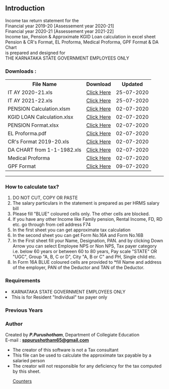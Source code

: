 

## Introduction

Income tax return statement for the <br> Financial year 2019-20 [Assessement year 2020-21]<br> Financial year 2020-21 [Assessement year 2021-22]<br> Income tax, Pension & Approximate KGID Loan calculation in excel sheet <br> Pension & CR's Format, EL Proforma, Medical Proforma, GPF Format & DA Chart <br> is prepared and designed for <br> THE KARNATAKA STATE GOVERNMENT EMPLOYEES ONLY

### Downloads :


<table class="dl">
  <th>File Name</th>
  <th>Download</th>
  <th>Updated</th>
  <tr>
    <td>IT AY 2020-21.xls</td>
    <td><a href="IT AY 2020-21.xls" download>Click Here</a></td>
    <td>25-07-2020</td>
  </tr>
  <tr>
    <td>IT AY 2021-22.xls</td>
    <td><a href="IT AY 2021-22.xls" download>Click Here</a></td>
    <td>25-07-2020</td>
  </tr>
  <tr>
    <td>PENSION Calculation.xlsm</td>
    <td><a href="PENSION Calculation.xlsm" download>Click Here</a>
    <td>02-07-2020</td></td>
  </tr>
  <tr>
    <td>KGID LOAN Calculation.xlsx</td>
    <td><a href="KGID LOAN Calculation.xlsx" download>Click Here</a>
    <td>02-07-2020</td></td>
  </tr>
  <tr>
    <td>PENSION Format.xlsx</td>
    <td><a href="PENSION Format.xlsx" download>Click Here</a></td>
    <td>02-07-2020</td>
  </tr>
  <tr>
    <td>EL Proforma.pdf</td>
    <td><a href="EL Proforma.pdf" download>Click Here</a></td>
    <td>02-07-2020</td>
  </tr>
  <tr>
    <td>CR's Format 2019-20.xls</td>
    <td><a href="CR's Format 2019-20.xls" download>Click Here</a>
    <td>02-07-2020</td>
    </td>
  </tr>
  <tr>
    <td>DA CHART from 1-1-1982.xls</td>
    <td><a href="DA CHART from 1-1-1982.xls" download>Click Here</a>	            </td>
    <td>02-07-2020</td>
  </tr>
  <tr>
    <td>Medical Proforma</td>
    <td><a href="Medical Proforma.xlsx" download>Click Here</a>	            </td>
    <td>02-07-2020</td>
  </tr>
   <tr>
    <td>GPF Format</td>
    <td><a href="GPF Format.xlsx" download>Click Here</a>	  </td>
    <td>09-07-2020</td>
  </tr>
  
</table>

<hr>

### How to calculate tax?

<ol>
        <li> DO NOT CUT, COPY OR PASTE </li>
        <li>The salary particulars in the statement is prepared as per HRMS salary bill</li>
        <li>Please fill "BLUE" coloured cells only. The other cells are blocked.</li>
        <li>If you have any other Income like Family pension, Rental Income, FD, RD etc. go through from cell address F74
        </li>
        <li>In the first sheet you can get approximate tax calculation</li>
        <li>In the second sheet you can get Form No.16A and Form No.16B</li>
        <li>In the First sheet fill your Name, Designation, PAN. and by clicking Down Arrow you can select Employee NPS or Non NPS, Tax payer category i.e. below 60 years or between 60 to 80 years, Pay scale "STATE" OR "UGC", Group "A, B, C or D", City "A,
            B or C" and PH, Single child etc.</li>
        <li>In Form 16A BLUE coloured cells are provided to *fill Name and address of the employer, PAN of the Deductor and TAN of the Deductor.</li>
    </ol>
    
### Requirements

 <li> KARNATAKA STATE GOVERNMENT EMPLOYEES ONLY</li>
  <li> This is for Resident "Individual" tax payer only</li>
    
### Previous Years

### Author

Created by **_P.Purushotham_**, Department of Collegiate Education<br> E-mail : **sppurushotham65@gmail.com**

 <ul>
 <li>The creator of this software is not a Tax consultant</li>
 <li>This file can be used to calculate the approximate tax payable by a salaried person</li>
 <li>The creator will not responsible for any deficiency for the tax computed by this sheet.</li>
  
   <a href='http://www.freevisitorcounters.com'>Counters</a> <script type='text/javascript' src='https://www.freevisitorcounters.com/auth.php?id=ed3ba4d4ed23a533ba527ef5863f14009c2f8159'></script>
<script type="text/javascript" src="https://www.freevisitorcounters.com/en/home/counter/688494/t/0"></script>
